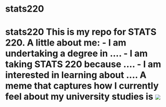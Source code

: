 # stats220
# stats220  This is my repo for STATS 220.   A little about me:  - I am undertaking a degree in .... - I am taking STATS 220 because .... - I am interested in learning about ....  A meme that captures how I currently feel about my university studies is ![](https://c.tenor.com/8druEACXtX8AAAAd/tenor.gif)
